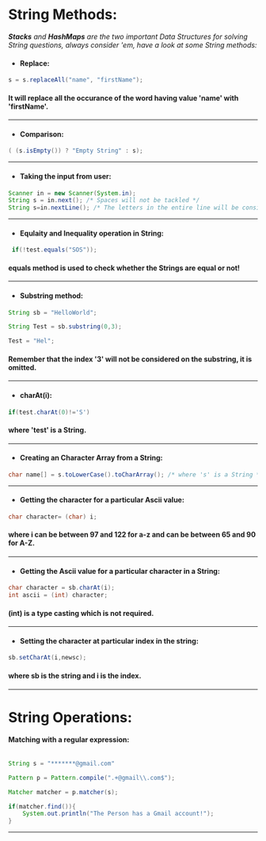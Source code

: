 # String Methods:

***Stacks** and **HashMaps** are the two important Data Structures for solving String questions, always consider 'em, have a look at some String methods:* 

* #### Replace: 

```java
s = s.replaceAll("name", "firstName");
```
  
#### It will replace all the occurance of the word having value 'name' with 'firstName'.

------------------------------------------------------------------------------------------------------------------------------------------

* #### Comparison:

```java
( (s.isEmpty()) ? "Empty String" : s);
```

------------------------------------------------------------------------------------------------------------------------------------------

* #### Taking the input from user:

```java  
Scanner in = new Scanner(System.in);
String s = in.next(); /* Spaces will not be tackled */ 
String s=in.nextLine(); /* The letters in the entire line will be considered including spaces */
```

------------------------------------------------------------------------------------------------------------------------------------------

* #### Equlaity and Inequality operation in String:

```java
 if(!test.equals("SOS")); 
```

#### equals method is used to check whether the Strings are equal or not!

------------------------------------------------------------------------------------------------------------------------------------------

* #### Substring method:

```java
String sb = "HelloWorld"; 
``` 

```java
String Test = sb.substring(0,3); 
```

```java
Test = "Hel"; 
```
#### Remember that the index '3' will not be considered on the substring, it is omitted.

------------------------------------------------------------------------------------------------------------------------------------------

* #### charAt(i):  

 ```java
if(test.charAt(0)!='S') 
```
#### where 'test' is a String.

------------------------------------------------------------------------------------------------------------------------------------------

* #### Creating an Character Array from a String:

```java
char name[] = s.toLowerCase().toCharArray(); /* where 's' is a String */
```

---------------------------------------------------------------------------------------------

* #### Getting the character for a particular Ascii value:
  
```java
char character= (char) i;
```

#### where i can be between 97 and 122 for a-z and can be between 65 and 90 for A-Z. 

------------------------------------------------------------------------------------------------------------------------------------------

* #### Getting the Ascii value for a particular character in a String:

```java
char character = sb.charAt(i); 
int ascii = (int) character; 
```
#### (int) is a type casting which is not required.

 ------------------------------------------------------------------------------------------------------------------------------------------  

* #### Setting the character at particular index in the string:

```java
sb.setCharAt(i,newsc);
```

#### where sb is the string and i is the index. 

-----------------------------------------------------------------------------------------------------------------------------------------

# String Operations: 

#### Matching with a regular expression:

```java

String s = "*******@gmail.com"

Pattern p = Pattern.compile(".+@gmail\\.com$");

Matcher matcher = p.matcher(s);

if(matcher.find()){
    System.out.println("The Person has a Gmail account!"); 
}

```
---------------------------------------------------------------------------------------------







